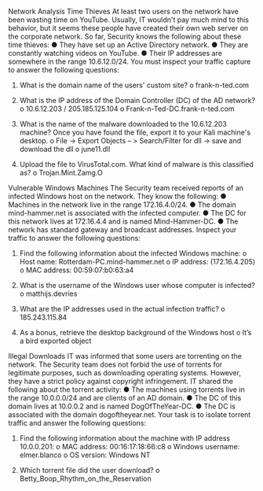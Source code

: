 Network Analysis
Time Thieves
At least two users on the network have been wasting time on YouTube. Usually, IT wouldn't pay much mind to this behavior, but it seems these people have created their own web server on the corporate network. So far, Security knows the following about these time thieves:
●	They have set up an Active Directory network.
●	They are constantly watching videos on YouTube.
●	Their IP addresses are somewhere in the range 10.6.12.0/24.
You must inspect your traffic capture to answer the following questions:
1.	What is the domain name of the users' custom site?
o	frank-n-ted.com

2.	What is the IP address of the Domain Controller (DC) of the AD network?
o	10.6.12.203 / 205.185.125.104
o	 Frank-n-Ted-DC.frank-n-ted.com

3.	What is the name of the malware downloaded to the 10.6.12.203 machine? Once you have found the file, export it to your Kali machine's desktop.
o	File -> Export Objects – > Search/Filter for dll ->  save and download the dll 
o	june11.dll



1.	Upload the file to VirusTotal.com. What kind of malware is this classified as?
o	Trojan.Mint.Zamg.O 



Vulnerable Windows Machines
The Security team received reports of an infected Windows host on the network. They know the following:
●	Machines in the network live in the range 172.16.4.0/24.
●	The domain mind-hammer.net is associated with the infected computer.
●	The DC for this network lives at 172.16.4.4 and is named Mind-Hammer-DC.
●	The network has standard gateway and broadcast addresses.
Inspect your traffic to answer the following questions:
1.	Find the following information about the infected Windows machine:
o	Host name: Rotterdam-PC.mind-hammer.net 
o	IP address: (172.16.4.205)
o	MAC address:  00:59:07:b0:63:a4



1.	What is the username of the Windows user whose computer is infected?
o	matthijs.devries




1.	What are the IP addresses used in the actual infection traffic?
o	185.243.115.84




1.	As a bonus, retrieve the desktop background of the Windows host
o	It’s a bird exported object 



Illegal Downloads
IT was informed that some users are torrenting on the network. The Security team does not forbid the use of torrents for legitimate purposes, such as downloading operating systems. However, they have a strict policy against copyright infringement.
IT shared the following about the torrent activity:
●	The machines using torrents live in the range 10.0.0.0/24 and are clients of an AD domain.
●	The DC of this domain lives at 10.0.0.2 and is named DogOfTheYear-DC.
●	The DC is associated with the domain dogoftheyear.net.
Your task is to isolate torrent traffic and answer the following questions:
1.	Find the following information about the machine with IP address 10.0.0.201:
o	MAC address:  00:16:17:18:66:c8
o	Windows username:  elmer.blanco
o	OS version:  Windows NT




2.	Which torrent file did the user download?
o	Betty_Boop_Rhythm_on_the_Reservation

